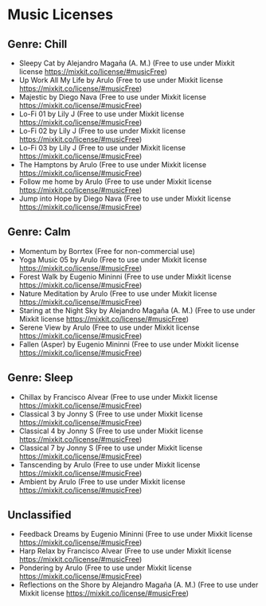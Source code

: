 # Music Licenses

## Genre: Chill

- Sleepy Cat by Alejandro Magaña (A. M.) 
(Free to use under Mixkit license https://mixkit.co/license/#musicFree) 
- Up Work All My Life by Arulo (Free to use under Mixkit license https://mixkit.co/license/#musicFree) 
- Majestic by Diego Nava (Free to use under Mixkit license https://mixkit.co/license/#musicFree)
- Lo-Fi 01 by Lily J (Free to use under Mixkit license https://mixkit.co/license/#musicFree)
- Lo-Fi 02 by Lily J (Free to use under Mixkit license https://mixkit.co/license/#musicFree)
- Lo-Fi 03 by Lily J (Free to use under Mixkit license https://mixkit.co/license/#musicFree)
- The Hamptons by Arulo (Free to use under Mixkit license https://mixkit.co/license/#musicFree)
- Follow me home by Arulo (Free to use under Mixkit license https://mixkit.co/license/#musicFree)
- Jump into Hope by Diego Nava (Free to use under Mixkit license https://mixkit.co/license/#musicFree)



## Genre: Calm

- Momentum by Borrtex (Free for non-commercial use)
- Yoga Music 05 by Arulo (Free to use under Mixkit license https://mixkit.co/license/#musicFree)
- Forest Walk by Eugenio Mininni (Free to use under Mixkit license https://mixkit.co/license/#musicFree)
- Nature Meditation by Arulo (Free to use under Mixkit license https://mixkit.co/license/#musicFree)
- Staring at the Night Sky by Alejandro Magaña (A. M.) (Free to use under Mixkit license https://mixkit.co/license/#musicFree)
- Serene View by Arulo (Free to use under Mixkit license https://mixkit.co/license/#musicFree)
- Fallen (Asper) by Eugenio Mininni (Free to use under Mixkit license https://mixkit.co/license/#musicFree)




## Genre: Sleep
- Chillax by Francisco Alvear (Free to use under Mixkit license https://mixkit.co/license/#musicFree)
- Classical 3 by Jonny S  (Free to use under Mixkit license https://mixkit.co/license/#musicFree)
- Classical 4 by Jonny S  (Free to use under Mixkit license https://mixkit.co/license/#musicFree)
- Classical 7 by Jonny S  (Free to use under Mixkit license https://mixkit.co/license/#musicFree)
- Tanscending by Arulo (Free to use under Mixkit license https://mixkit.co/license/#musicFree)
- Ambient by Arulo (Free to use under Mixkit license https://mixkit.co/license/#musicFree)



## Unclassified

- Feedback Dreams by Eugenio Mininni (Free to use under Mixkit license https://mixkit.co/license/#musicFree)
- Harp Relax by Francisco Alvear (Free to use under Mixkit license https://mixkit.co/license/#musicFree)
- Pondering by Arulo (Free to use under Mixkit license https://mixkit.co/license/#musicFree)
- Reflections on the Shore by Alejandro Magaña (A. M.) (Free to use under Mixkit license https://mixkit.co/license/#musicFree)


